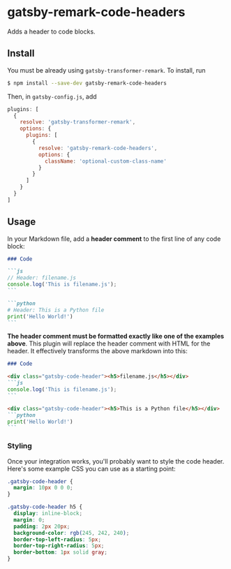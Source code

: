 # gatsby-remark-code-headers

Adds a header to code blocks.

## Install

You must be already using `gatsby-transformer-remark`. To install, run

```bash
$ npm install --save-dev gatsby-remark-code-headers
```

Then, in `gatsby-config.js`, add

```js
plugins: [
  {
    resolve: 'gatsby-transformer-remark',
    options: {
      plugins: [
        {
          resolve: 'gatsby-remark-code-headers',
          options: {
            className: 'optional-custom-class-name'
          }
        }
      ]
    }
  }
]
```

## Usage

In your Markdown file, add a **header comment** to the first line of any code block:

~~~markdown
### Code

```js
// Header: filename.js
console.log('This is filename.js');
```

```python
# Header: This is a Python file
print('Hello World!')
```
~~~

**The header comment must be formatted exactly like one of the examples above**. This plugin will replace the header comment with HTML for the header. It effectively transforms the above markdown into this:

~~~markdown
### Code

<div class="gatsby-code-header"><h5>filename.js</h5></div>
```js
console.log('This is filename.js');
```

<div class="gatsby-code-header"><h5>This is a Python file</h5></div>
```python
print('Hello World!')
```
~~~

### Styling

Once your integration works, you'll probably want to style the code header. Here's some example CSS you can use as a starting point:

```css
.gatsby-code-header {
  margin: 10px 0 0 0;
}

.gatsby-code-header h5 {
  display: inline-block;
  margin: 0;
  padding: 2px 20px;
  background-color: rgb(245, 242, 240);
  border-top-left-radius: 5px;
  border-top-right-radius: 5px;
  border-bottom: 1px solid gray;
}
```

